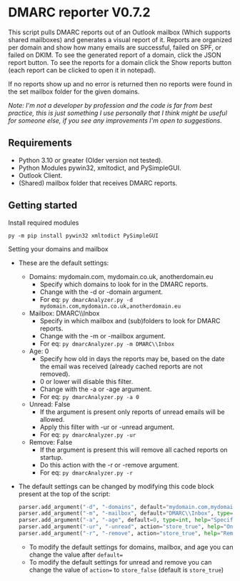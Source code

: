 # DMARC reporter V0.7.2

This script pulls DMARC reports out of an Outlook mailbox (Which supports shared mailboxes) and generates a visual report of it.
Reports are organized per domain and show how many emails are successful, failed on SPF, or failed on DKIM.
To see the generated report of a domain, click the JSON report button.
To see the reports for a domain click the Show reports button (each report can be clicked to open it in notepad).

If no reports show up and no error is returned then no reports were found in the set mailbox folder for the given domains.

_Note: I'm not a developer by profession and the code is far from best practice, this is just something I use personally that I think might be useful for someone else, if you see any improvements I'm open to suggestions._

## Requirements

* Python 3.10 or greater (Older version not tested).
* Python Modules pywin32, xmltodict, and PySimpleGUI.
* Outlook Client.
* (Shared) mailbox folder that receives DMARC reports.

## Getting started

Install required modules

`py -m pip install pywin32 xmltodict PySimpleGUI`

Setting your domains and mailbox

* These are the default settings:
  * Domains: mydomain.com, mydomain.co.uk, anotherdomain.eu
    * Specify which domains to look for in the DMARC reports.
    * Change with the -d or -domain argument.
    * For eq: `py dmarcAnalyzer.py -d mydomain.com,mydomain.co.uk,anotherdomain.eu`
  * Mailbox: DMARC\\\\Inbox
    * Specify in which mailbox and (sub)folders to look for DMARC reports.
    * Change with the -m or -mailbox argument.
    * For eq: `py dmarcAnalyzer.py -m DMARC\\Inbox`
  * Age: 0
    * Specify how old in days the reports may be, based on the date the email was received (already cached reports are not removed).
    * 0 or lower will disable this filter.
    * Change with the -a or -age argument.
    * For eq: `py dmarcAnalyzer.py -a 0`
  * Unread: False
    * If the argument is present only reports of unread emails will be allowed.
    * Apply this filter with -ur or -unread argument.
    * For eq: `py dmarcAnalyzer.py -ur`
  * Remove: False
    * If the argument is present this will remove all cached reports on startup.
    * Do this action with the -r or -remove argument.
    * For eq: `py dmarcAnalyzer.py -r`
* The default settings can be changed by modifying this code block present at the top of the script:

  ```python
  parser.add_argument("-d", "-domains", default="mydomain.com,mydomain.co.uk,anotherdomain.eu", type=str, help="Specify domains to be checked, split with \',\'")
  parser.add_argument("-m", "-mailbox", default="DMARC\\Inbox", type=str, help="Specify mailbox where DMARC reports land in, folders can be specified with '\\'")
  parser.add_argument("-a", "-age", default=0, type=int, help="Specify how old in days reports may be, based on email receive date (already cashed reports are not removed)")
  parser.add_argument("-ur", "-unread", action="store_true", help="Only cache unread mails.")
  parser.add_argument("-r", "-remove", action="store_true", help="Remove already cached files")
  ```

  * To modify the default settings for domains, mailbox, and age you can change the value after `default=`
  * To modify the default settings for unread and remove you can change the value of `action=` to `store_false` (default is `store_true`)
